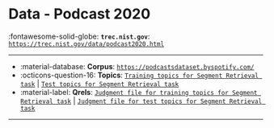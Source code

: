 # Data - Podcast 2020 

:fontawesome-solid-globe: **`trec.nist.gov`**: [`https://trec.nist.gov/data/podcast2020.html`](https://trec.nist.gov/data/podcast2020.html)

---

- :material-database: **Corpus**: [`https://podcastsdataset.byspotify.com/`](https://podcastsdataset.byspotify.com/)
- :octicons-question-16: **Topics**: [`Training topics for Segment Retrieval task`](https://trec.nist.gov/data/podcast/podcasts_2020_topics_train.xml) | [`Test topics for Segment Retrieval task`](https://trec.nist.gov/data/podcast/podcasts_2020_topics_test.xml)
- :material-label: **Qrels**: [`Judgment file for training topics for Segment Retrieval task`](https://trec.nist.gov/data/podcast/podcasts_2020_train.1-8.qrels) | [`Judgment file for test topics for Segment Retrieval task`](https://trec.nist.gov/data/podcast/podcasts_2020_test.qrels)


---

